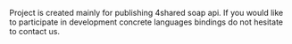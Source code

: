 Project is created mainly for publishing 4shared soap api. If you would like to participate in development concrete languages bindings do not hesitate to contact us.